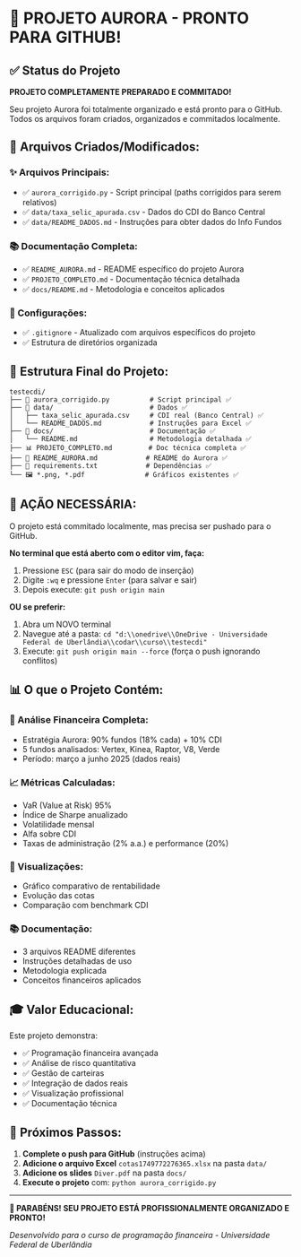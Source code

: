 # 🚀 PROJETO AURORA - PRONTO PARA GITHUB!

## ✅ Status do Projeto

**PROJETO COMPLETAMENTE PREPARADO E COMMITADO!**

Seu projeto Aurora foi totalmente organizado e está pronto para o GitHub. Todos os arquivos foram criados, organizados e commitados localmente.

## 📁 Arquivos Criados/Modificados:

### ✨ Arquivos Principais:
- ✅ `aurora_corrigido.py` - Script principal (paths corrigidos para serem relativos)
- ✅ `data/taxa_selic_apurada.csv` - Dados do CDI do Banco Central
- ✅ `data/README_DADOS.md` - Instruções para obter dados do Info Fundos

### 📚 Documentação Completa:
- ✅ `README_AURORA.md` - README específico do projeto Aurora
- ✅ `PROJETO_COMPLETO.md` - Documentação técnica detalhada
- ✅ `docs/README.md` - Metodologia e conceitos aplicados

### 🔧 Configurações:
- ✅ `.gitignore` - Atualizado com arquivos específicos do projeto
- ✅ Estrutura de diretórios organizada

## 🎯 Estrutura Final do Projeto:

```
testecdi/
├── 📄 aurora_corrigido.py          # Script principal ✅
├── 📁 data/                        # Dados ✅
│   ├── taxa_selic_apurada.csv     # CDI real (Banco Central) ✅
│   └── README_DADOS.md            # Instruções para Excel ✅
├── 📁 docs/                        # Documentação ✅
│   └── README.md                  # Metodologia detalhada ✅
├── 📊 PROJETO_COMPLETO.md         # Doc técnica completa ✅
├── 📖 README_AURORA.md            # README do Aurora ✅
├── 🔧 requirements.txt            # Dependências ✅
└── 🖼️ *.png, *.pdf               # Gráficos existentes ✅
```

## 🚨 AÇÃO NECESSÁRIA:

O projeto está commitado localmente, mas precisa ser pushado para o GitHub. 

**No terminal que está aberto com o editor vim, faça:**

1. Pressione `ESC` (para sair do modo de inserção)
2. Digite `:wq` e pressione `Enter` (para salvar e sair)
3. Depois execute: `git push origin main`

**OU se preferir:**

1. Abra um NOVO terminal
2. Navegue até a pasta: `cd "d:\\onedrive\\OneDrive - Universidade Federal de Uberlândia\\codar\\curso\\testecdi"`
3. Execute: `git push origin main --force` (força o push ignorando conflitos)

## 📊 O que o Projeto Contém:

### 💼 Análise Financeira Completa:
- Estratégia Aurora: 90% fundos (18% cada) + 10% CDI
- 5 fundos analisados: Vertex, Kinea, Raptor, V8, Verde
- Período: março a junho 2025 (dados reais)

### 📈 Métricas Calculadas:
- VaR (Value at Risk) 95%
- Índice de Sharpe anualizado
- Volatilidade mensal
- Alfa sobre CDI
- Taxas de administração (2% a.a.) e performance (20%)

### 🎨 Visualizações:
- Gráfico comparativo de rentabilidade
- Evolução das cotas
- Comparação com benchmark CDI

### 📚 Documentação:
- 3 arquivos README diferentes
- Instruções detalhadas de uso
- Metodologia explicada
- Conceitos financeiros aplicados

## 🎓 Valor Educacional:

Este projeto demonstra:
- ✅ Programação financeira avançada
- ✅ Análise de risco quantitativa
- ✅ Gestão de carteiras
- ✅ Integração de dados reais
- ✅ Visualização profissional
- ✅ Documentação técnica

## 🔗 Próximos Passos:

1. **Complete o push para GitHub** (instruções acima)
2. **Adicione o arquivo Excel** `cotas1749772276365.xlsx` na pasta `data/`
3. **Adicione os slides** `Diver.pdf` na pasta `docs/`
4. **Execute o projeto** com: `python aurora_corrigido.py`

---

**🎉 PARABÉNS! SEU PROJETO ESTÁ PROFISSIONALMENTE ORGANIZADO E PRONTO!**

*Desenvolvido para o curso de programação financeira - Universidade Federal de Uberlândia*
